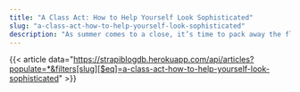 ```yaml
---
title: "A Class Act: How to Help Yourself Look Sophisticated"
slug: "a-class-act-how-to-help-yourself-look-sophisticated"
description: "As summer comes to a close, it’s time to pack away the flip-flops and shorts, and pull out those expensive, polished shoes for an autumn of accomplishments."
---
```


{{< article data="https://strapiblogdb.herokuapp.com/api/articles?populate=*&filters[slug][$eq]=a-class-act-how-to-help-yourself-look-sophisticated" >}}

